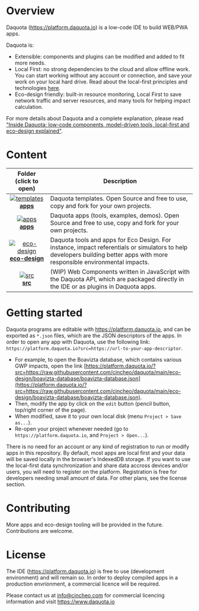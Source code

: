 # Overview

Daquota (https://platform.daquota.io) is a low-code IDE to build WEB/PWA apps.

Daquota is:

- Extensible: components and plugins can be modified and added to fit more needs.
- Local First: no strong dependencies to the cloud and allow offline work. You can start working without any account or connection, and save your work on your local hard drive. Read about the local-first principles and technologies [here](https://localfirstweb.dev/).
- Eco-design friendly: built-in resource monitoring, Local First to save network traffic and server resources, and many tools for helping impact calculation.

For more details about Daquota and a complete explanation, please read ["Inside Daquota: low-code components, model-driven tools, local-first and eco-design explained"](https://cincheo.com/2022/04/16/inside-dlite-low-code-components-model-driven-tools-local-first-and-eco-design-explained/).

# Content

| Folder (click to open) | Description | 
| :-------------: | ------------- |
| [![templates](https://img.icons8.com/glyph-neue/100/FFFFFF/maintenance.png)](templates/README.md)<br>**[apps](apps/README.md)** | Daquota templates. Open Source and free to use, copy and fork for your own projects. |
| [![apps](https://img.icons8.com/stickers/100/squared-menu.png)](apps/README.md)<br>**[apps](apps/README.md)** | Daquota apps (tools, examples, demos). Open Source and free to use, copy and fork for your own projects. |
| [![eco-design](https://img.icons8.com/stickers/100/ecology-button.png)](eco-design/README.md)<br>**[eco-design](eco-design/README.md)** | Daquota tools and apps for Eco Design. For instance, impact referentials or simulators to help developers building better apps with more responsible environmental impacts. |
| [![src](https://img.icons8.com/stickers/100/blockly-blue.png)](src/README.md)<br>**[src](src/README.md)** | (WIP) Web Components written in JavaScript with the Daquota API, which are packaged directly in the IDE or as plugins in Daquota apps. |

# Getting started

Daquota programs are editable with https://platform.daquota.io, and can be exported as ``*.json`` files,
which are the JSON descriptors of the apps. In order to open any app with Daquota, use the following link: ``https://platform.daquota.io?src=https://url-to-your-app-descriptor``.

- For example, to open the Boavizta database, which contains various GWP impacts, open the link [https://platform.daquota.io/?src=https://raw.githubusercontent.com/cincheo/daquota/main/eco-design/boavizta-database/boavizta-database.json](https://platform.daquota.io/?src=https://raw.githubusercontent.com/cincheo/daquota/main/eco-design/boavizta-database/boavizta-database.json).
- Then, modify the app by click on the ``edit`` button (pencil button, top/right corner of the page).
- When modified, save it to your own local disk (menu ``Project > Save as...``).
- Re-open your project whenever needed (go to ``https://platform.daquota.io``, and ``Project > Open...``).

There is no need for an account or any kind of registration to run or modify apps in this repository. By default, most apps are local first and your data will be saved locally in the browser's IndexedDB storage.
If you want to use the local-first data synchronization and share data accross devices and/or users, you will need to register on the platform. Registration is free for developers needing small amount of data. For other plans, see the license section.

# Contributing

More apps and eco-design tooling will be provided in the future. Contributions are welcome. 

# License

The IDE (https://platform.daquota.io) is free to use (development environment) and will remain so. In order to deploy compiled apps in a production envrionment, a commercial licence will be required.

Please contact us at info@cincheo.com for commercial licencing information and visit https://www.daquota.io

